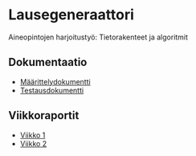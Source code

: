 # Lausegeneraattori
Aineopintojen harjoitustyö: Tietorakenteet ja algoritmit

## Dokumentaatio

- [Määrittelydokumentti](https://github.com/Desipeli/tiralabra/blob/main/dokumentaatio/m%C3%A4%C3%A4rittelydokumentti.md)
- [Testausdokumentti](https://github.com/Desipeli/tiralabra/blob/main/dokumentaatio/testausdokumentti.md)

## Viikkoraportit

- [Viikko 1](https://github.com/Desipeli/tiralabra/blob/main/dokumentaatio/Viikkoraportti_1.md)
- [Viikko 2](https://github.com/Desipeli/tiralabra/blob/main/dokumentaatio/viikkoraportti_2.md)
